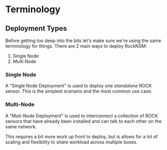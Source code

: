 # Terminology

## Deployment Types

Before getting too deep into the bits let's make sure we're using the same
terminology for things. There are 2 main ways to deploy RockNSM:

1. Single Node
2. Multi Node


### Single Node

A "Single Node Deployment" is used to deploy one _standalone_ ROCK sensor. This
is the simplest scenario and the most common use case.  


### Multi-Node

A "Muti-Node Deployment" is used to interconnect a collection of ROCK sensors that
have already been installed and can talk to each other on the same network.

This requires a bit more work up front to deploy, but is allows for a lot of
scaling and flexibility to share workload across multiple boxes.
